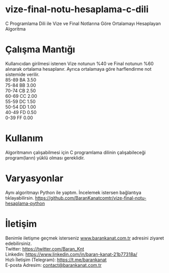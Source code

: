 # vize-final-notu-hesaplama-c-dili
C Programlama Dili ile Vize ve Final Notlarına Göre Ortalamayı Hesaplayan Algoritma

# Çalışma Mantığı
Kullanıcıdan girilmesi istenen Vize notunun %40 ve Final notunun %60 alınarak ortalama hesaplanır. Ayrıca ortalamaya göre harflendirme not sistemide verilir.<br>
85-89 BA 3.50<br>
75-84 BB 3.00<br>
70-74 CB 2.50<br>
60-69 CC 2.00<br>
55-59 DC 1.50<br>
50-54 DD 1.00<br>
40-49 FD 0.50<br>
0-39 FF 0.00<br>

# Kullanım
Algoritmanın çalışabilmesi için C programlama dilinin çalışabileceği program(ların) yüklü olması gereklidir.

# Varyasyonlar
Aynı algoritmayı Python ile yaptım. İncelemek istersen bağlantıya tıklayabilirsin. https://github.com/BaranKanatcomtr/vize-final-notu-hesaplama-python

# İletişim
Benimle iletişme geçmek isterseniz www.barankanat.com.tr adresini ziyaret edebilirsiniz.                          
Twitter: https://twitter.com/Baran_Knt                          
Linkedin: https://www.linkedin.com/in/baran-kanat-21b77318a/                          
Hızlı İletişim (Telegram): https://t.me/barankanat                          
E-posta Adresim: contact@barankanat.com.tr
